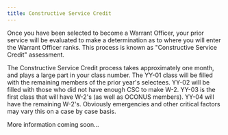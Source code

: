 ```yaml
---
title: Constructive Service Credit
---
```


Once you have been selected to become a Warrant Officer, your prior service will be evaluated to make a determination as to where you will enter the Warrant Officer ranks. This process is known as "Constructive Service Credit" assessment.

The Constructive Service Credit process takes approximately one month, and plays a large part in your class number. The YY-01 class will be filled with the remaining members of the prior year's selectees. YY-02 will be filled with those who did not have enough CSC to make W-2. YY-03 is the first class that will have W-2's (as well as OCONUS members). YY-04 will have the remaining W-2's. Obviously emergencies and other critical factors may vary this on a case by case basis. 

More information coming soon...
